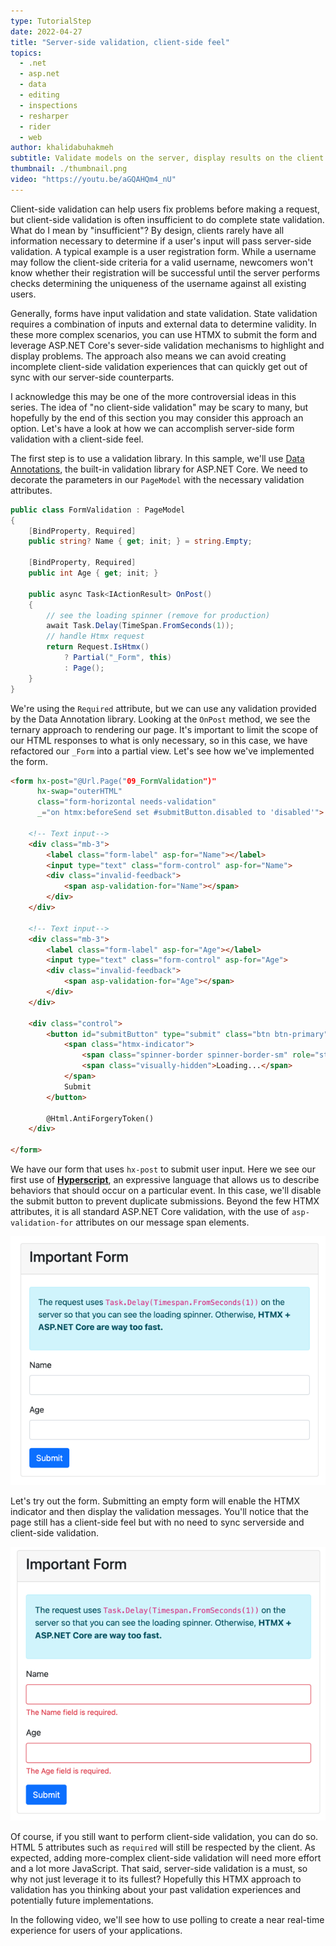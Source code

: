 ```yaml
---
type: TutorialStep
date: 2022-04-27
title: "Server-side validation, client-side feel"
topics:
  - .net
  - asp.net
  - data
  - editing
  - inspections
  - resharper
  - rider
  - web
author: khalidabuhakmeh
subtitle: Validate models on the server, display results on the client
thumbnail: ./thumbnail.png
video: "https://youtu.be/aGQAHQm4_nU"
---
```


Client-side validation can help users fix problems before making a request, but client-side validation is often insufficient to do complete state validation. What do I mean by "insufficient"? By design, clients rarely have all information necessary to determine if a user's input will pass server-side validation. A typical example is a user registration form. While a username may follow the client-side criteria for a valid username, newcomers won't know whether their registration will be successful until the server performs checks determining the uniqueness of the username against all existing users.

Generally, forms have input validation and state validation. State validation requires a combination of inputs and external data to determine validity. In these more complex scenarios, you can use HTMX to submit the form and leverage ASP.NET Core's sever-side validation mechanisms to highlight and display problems. The approach also means we can avoid creating incomplete client-side validation experiences that can quickly get out of sync with our server-side counterparts.

I acknowledge this may be one of the more controversial ideas in this series. The idea of "no client-side validation" may be scary to many, but hopefully by the end of this section you may consider this approach an option. Let's have a look at how we can accomplish server-side form validation with a client-side feel.

The first step is to use a validation library. In this sample, we'll use [Data Annotations](https://docs.microsoft.com/en-us/aspnet/mvc/overview/older-versions-1/models-data/validation-with-the-data-annotation-validators-cs), the built-in validation library for ASP.NET Core. We need to decorate the parameters in our `PageModel` with the necessary validation attributes.

```csharp
public class FormValidation : PageModel
{
    [BindProperty, Required]
    public string? Name { get; init; } = string.Empty;

    [BindProperty, Required]
    public int Age { get; init; }

    public async Task<IActionResult> OnPost()
    {
        // see the loading spinner (remove for production)
        await Task.Delay(TimeSpan.FromSeconds(1));
        // handle Htmx request
        return Request.IsHtmx()
            ? Partial("_Form", this)
            : Page();
    }
}
```

We're using the `Required` attribute, but we can use any validation provided by the Data Annotation library. Looking at the `OnPost` method, we see the ternary approach to rendering our page. It's important to limit the scope of our HTML responses to what is only necessary, so in this case, we have refactored our `_Form` into a partial view. Let's see how we've implemented the form.

```html
<form hx-post="@Url.Page("09_FormValidation")"
      hx-swap="outerHTML"
      class="form-horizontal needs-validation"
      _="on htmx:beforeSend set #submitButton.disabled to 'disabled'">

    <!-- Text input-->
    <div class="mb-3">
        <label class="form-label" asp-for="Name"></label>
        <input type="text" class="form-control" asp-for="Name">
        <div class="invalid-feedback">
            <span asp-validation-for="Name"></span>
        </div>
    </div>

    <!-- Text input-->
    <div class="mb-3">
        <label class="form-label" asp-for="Age"></label>
        <input type="text" class="form-control" asp-for="Age">
        <div class="invalid-feedback">
            <span asp-validation-for="Age"></span>
        </div>
    </div>

    <div class="control">
        <button id="submitButton" type="submit" class="btn btn-primary">
            <span class="htmx-indicator">
                <span class="spinner-border spinner-border-sm" role="status" aria-hidden="true"></span>
                <span class="visually-hidden">Loading...</span>
            </span>
            Submit
        </button>

        @Html.AntiForgeryToken()
    </div>

</form>
```

We have our form that uses `hx-post` to submit user input. Here we see our first use of **[Hyperscript](https://hyperscript.org/)**, an expressive language that allows us to describe behaviors that should occur on a particular event. In this case, we'll disable the submit button to prevent duplicate submissions. Beyond the few HTMX attributes, it is all standard ASP.NET Core validation, with the use of `asp-validation-for` attributes on our message span elements.

![The basic view of the asp.net core form](img.png)

Let's try out the form. Submitting an empty form will enable the HTMX indicator and then display the validation messages. You'll notice that the page still has a client-side feel but with no need to sync serverside and client-side validation.

![With validation displayed on the form](img_1.png)

Of course, if you still want to perform client-side validation, you can do so. HTML 5 attributes such as `required` will still be respected by the client. As expected, adding more-complex client-side validation will need more effort and a lot more JavaScript. That said, server-side validation is a must, so why not just leverage it to its fullest? Hopefully this HTMX approach to validation has you thinking about your past validation experiences and potentially future implementations.

In the following video, we'll see how to use polling to create a near real-time experience for users of your applications.
